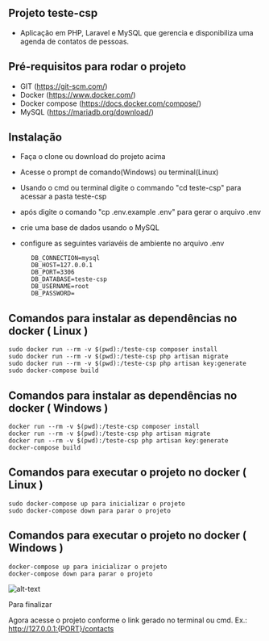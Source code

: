 ## Projeto teste-csp
- Aplicação em PHP, Laravel e MySQL que gerencia e disponibiliza uma agenda de contatos de pessoas.

## Pré-requisitos para rodar o projeto
- GIT (https://git-scm.com/)
- Docker (https://www.docker.com/)
- Docker compose (https://docs.docker.com/compose/)
- MySQL (https://mariadb.org/download/)
## Instalação
- Faça o clone ou download do projeto acima
- Acesse o prompt de comando(Windows) ou terminal(Linux)
- Usando o cmd ou terminal digite o commando "cd teste-csp" para acessar a pasta teste-csp
- após digite o comando "cp .env.example .env" para gerar o arquivo .env
- crie uma base de dados usando o MySQL
- configure as seguintes variavéis de ambiente no arquivo .env 

         DB_CONNECTION=mysql
         DB_HOST=127.0.0.1
         DB_PORT=3306
         DB_DATABASE=teste-csp 
         DB_USERNAME=root
         DB_PASSWORD=

## Comandos para instalar as dependências no docker ( Linux )
    sudo docker run --rm -v $(pwd):/teste-csp composer install
    sudo docker run --rm -v $(pwd):/teste-csp php artisan migrate
    sudo docker run --rm -v $(pwd):/teste-csp php artisan key:generate
    sudo docker-compose build
## Comandos para instalar as dependências no docker ( Windows )
    docker run --rm -v $(pwd):/teste-csp composer install
    docker run --rm -v $(pwd):/teste-csp php artisan migrate
    docker run --rm -v $(pwd):/teste-csp php artisan key:generate
    docker-compose build
    
## Comandos para executar o projeto no docker ( Linux )
    sudo docker-compose up para inicializar o projeto
    sudo docker-compose down para parar o projeto

## Comandos para executar o projeto no docker ( Windows )
    docker-compose up para inicializar o projeto
    docker-compose down para parar o projeto

![alt-text](https://media.giphy.com/media/d5KuLHHTSaRnG/giphy.gif)

Para finalizar 

 Agora acesse o projeto conforme o link gerado no terminal ou cmd.
 Ex.: http://127.0.0.1:{PORT}/contacts






